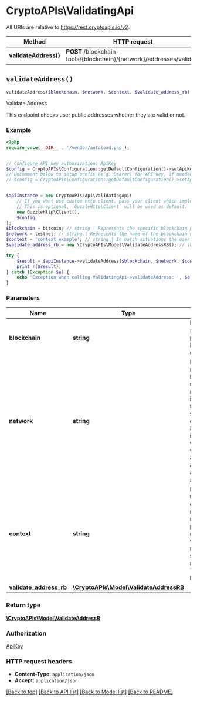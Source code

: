 # CryptoAPIs\ValidatingApi

All URIs are relative to https://rest.cryptoapis.io/v2.

Method | HTTP request | Description
------------- | ------------- | -------------
[**validateAddress()**](ValidatingApi.md#validateAddress) | **POST** /blockchain-tools/{blockchain}/{network}/addresses/validate | Validate Address


## `validateAddress()`

```php
validateAddress($blockchain, $network, $context, $validate_address_rb): \CryptoAPIs\Model\ValidateAddressR
```

Validate Address

This endpoint checks user public addresses whether they are valid or not.

### Example

```php
<?php
require_once(__DIR__ . '/vendor/autoload.php');


// Configure API key authorization: ApiKey
$config = CryptoAPIs\Configuration::getDefaultConfiguration()->setApiKey('x-api-key', 'YOUR_API_KEY');
// Uncomment below to setup prefix (e.g. Bearer) for API key, if needed
// $config = CryptoAPIs\Configuration::getDefaultConfiguration()->setApiKeyPrefix('x-api-key', 'Bearer');


$apiInstance = new CryptoAPIs\Api\ValidatingApi(
    // If you want use custom http client, pass your client which implements `GuzzleHttp\ClientInterface`.
    // This is optional, `GuzzleHttp\Client` will be used as default.
    new GuzzleHttp\Client(),
    $config
);
$blockchain = bitcoin; // string | Represents the specific blockchain protocol name, e.g. Ethereum, Bitcoin, etc.
$network = testnet; // string | Represents the name of the blockchain network used; blockchain networks are usually identical as technology and software, but they differ in data, e.g. - \"mainnet\" is the live network with actual data while networks like \"testnet\", \"ropsten\", \"rinkeby\" are test networks.
$context = 'context_example'; // string | In batch situations the user can use the context to correlate responses with requests. This property is present regardless of whether the response was successful or returned as an error. `context` is specified by the user.
$validate_address_rb = new \CryptoAPIs\Model\ValidateAddressRB(); // \CryptoAPIs\Model\ValidateAddressRB

try {
    $result = $apiInstance->validateAddress($blockchain, $network, $context, $validate_address_rb);
    print_r($result);
} catch (Exception $e) {
    echo 'Exception when calling ValidatingApi->validateAddress: ', $e->getMessage(), PHP_EOL;
}
```

### Parameters

Name | Type | Description  | Notes
------------- | ------------- | ------------- | -------------
 **blockchain** | **string**| Represents the specific blockchain protocol name, e.g. Ethereum, Bitcoin, etc. |
 **network** | **string**| Represents the name of the blockchain network used; blockchain networks are usually identical as technology and software, but they differ in data, e.g. - \&quot;mainnet\&quot; is the live network with actual data while networks like \&quot;testnet\&quot;, \&quot;ropsten\&quot;, \&quot;rinkeby\&quot; are test networks. |
 **context** | **string**| In batch situations the user can use the context to correlate responses with requests. This property is present regardless of whether the response was successful or returned as an error. &#x60;context&#x60; is specified by the user. | [optional]
 **validate_address_rb** | [**\CryptoAPIs\Model\ValidateAddressRB**](../Model/ValidateAddressRB.md)|  | [optional]

### Return type

[**\CryptoAPIs\Model\ValidateAddressR**](../Model/ValidateAddressR.md)

### Authorization

[ApiKey](../../README.md#ApiKey)

### HTTP request headers

- **Content-Type**: `application/json`
- **Accept**: `application/json`

[[Back to top]](#) [[Back to API list]](../../README.md#endpoints)
[[Back to Model list]](../../README.md#models)
[[Back to README]](../../README.md)
